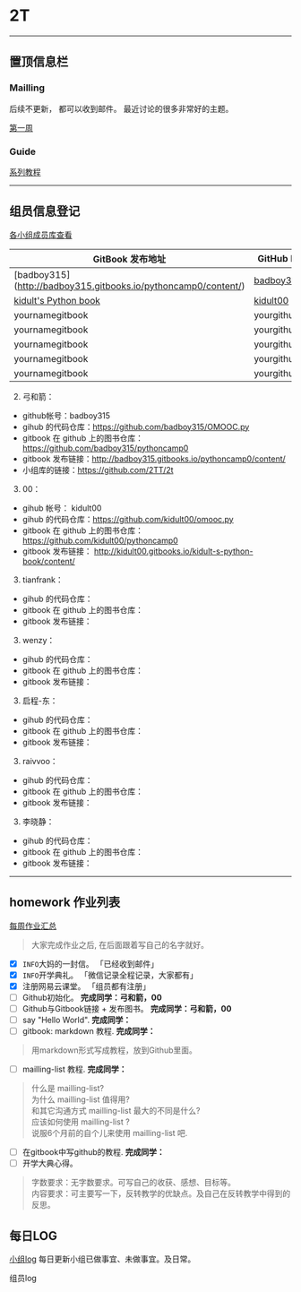 # 2T
---

## 置顶信息栏

### Mailling

后续不更新， 都可以收到邮件。 最近讨论的很多非常好的主题。

[第一周](https://github.com/YixuanBurnett/GroupManagement/blob/master/src/email/Week1TL.md)

### Guide 

[系列教程](https://github.com/2TT/2t/blob/master/guide.md)

---

## 组员信息登记

[各小组成员库查看](https://github.com/YixuanBurnett/GroupManagement/blob/master/emergency.md)

GitBook 发布地址  | GitHub ID | 姓名 
---- | ---- | ----
[badboy315] (http://badboy315.gitbooks.io/pythoncamp0/content/) | [badboy315](https://github.com/badboy315) | 弓和箭
[kidult's Python book](http://kidult00.gitbooks.io/kidult-s-python-book/content/) | [kidult00](https://github.com/kidult00) | 00
yournamegitbook | yourgithub | yourname
yournamegitbook | yourgithub | yourname
yournamegitbook | yourgithub | yourname
yournamegitbook | yourgithub | yourname
yournamegitbook | yourgithub | yourname

2. 弓和箭：  
  - github帐号：badboy315
  - gihub 的代码仓库：https://github.com/badboy315/OMOOC.py
  - gitbook 在 github 上的图书仓库：https://github.com/badboy315/pythoncamp0  
  - gitbook 发布链接：http://badboy315.gitbooks.io/pythoncamp0/content/  
  - 小组库的链接：https://github.com/2TT/2t   

3. 00：  
  - gihub 帐号： kidult00
  - gihub 的代码仓库：https://github.com/kidult00/omooc.py
  - gitbook 在 github 上的图书仓库：  https://github.com/kidult00/pythoncamp0
  - gitbook 发布链接：  http://kidult00.gitbooks.io/kidult-s-python-book/content/

3. tianfrank：  
  - gihub 的代码仓库：  
  - gitbook 在 github 上的图书仓库：  
  - gitbook 发布链接：  

3. wenzy：  
  - gihub 的代码仓库：  
  - gitbook 在 github 上的图书仓库：  
  - gitbook 发布链接：  

3. 启程-东：  
  - gihub 的代码仓库：  
  - gitbook 在 github 上的图书仓库：  
  - gitbook 发布链接：  

3. raivvoo：  
  - gihub 的代码仓库：  
  - gitbook 在 github 上的图书仓库：  
  - gitbook 发布链接：  

3. 李晓静：  
  - gihub 的代码仓库：  
  - gitbook 在 github 上的图书仓库：  
  - gitbook 发布链接：  


---

## homework 作业列表

[每周作业汇总](https://github.com/YixuanBurnett/GroupManagement/tree/master/Homework)

>  大家完成作业之后, 在后面跟着写自己的名字就好。 

- [x] `INFO`大妈的一封信。  「已经收到邮件」
- [x] `INFO`开学典礼。  「微信记录全程记录，大家都有」
- [x] 注册网易云课堂。  「组员都有注册」
- [ ] Github初始化。   **完成同学：弓和箭，00**
- [ ] Github与Gitbook链接 + 发布图书。 **完成同学：弓和箭，00** 
- [ ] say "Hello World".  **完成同学：**
- [ ] gitbook: markdown 教程.   **完成同学：**
> 用markdown形式写成教程，放到Github里面。

- [ ] mailling-list 教程.  **完成同学：**
> 什么是 mailling-list?  
> 为什么 mailling-list 值得用?  
> 和其它沟通方式 mailling-list 最大的不同是什么?  
> 应该如何使用 mailling-list ?  
> 说服6个月前的自个儿来使用 mailling-list 吧.  

- [ ] 在gitbook中写github的教程.    **完成同学：**
- [ ] 开学大典心得。  

> 字数要求：无字数要求。可写自己的收获、感想、目标等。  
> 内容要求：可主要写一下，反转教学的优缺点。及自己在反转教学中得到的反思。 

## 每日LOG

[小组log](https://github.com/YixuanBurnett/GroupManagement/blob/master/Group2/log.md)
每日更新小组已做事宜、未做事宜。及日常。

组员log




